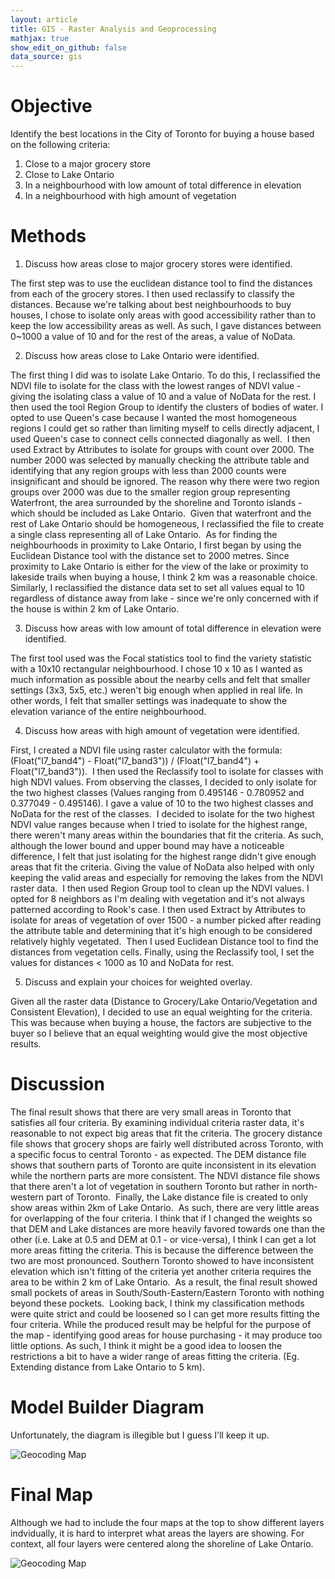```yaml
---
layout: article
title: GIS - Raster Analysis and Geoprocessing
mathjax: true
show_edit_on_github: false
data_source: gis
---
```


# Objective

Identify the best locations in the City of Toronto for buying a house based on the following criteria: 

1. Close to a major grocery store
2. Close to Lake Ontario
3. In a neighbourhood with low amount of total difference in elevation
4. In a neighbourhood with high amount of vegetation 

# Methods

1. Discuss how areas close to major grocery stores were identified. 

The first step was to use the euclidean distance tool to find the distances from each of the grocery stores. I then used reclassify to classify the distances. Because we're talking about best neighbourhoods to buy houses, I chose to isolate only areas with good accessibility rather than to keep the low accessibility areas as well. As such, I gave distances between 0~1000 a value of 10 and for the rest of the areas, a value of NoData.

2. Discuss how areas close to Lake Ontario were identified. 

The first thing I did was to isolate Lake Ontario. To do this, I reclassified the NDVI file to isolate for the class with the lowest ranges of NDVI value - giving the isolating class a value of 10 and a value of NoData for the rest. I then used the tool Region Group to identify the clusters of bodies of water. I opted to use Queen's case because I wanted the most homogeneous regions I could get so rather than limiting myself to cells directly adjacent, I used Queen's case to connect cells connected diagonally as well. 
I then used Extract by Attributes to isolate for groups with count over 2000. The number 2000 was selected by manually checking the attribute table and identifying that any region groups with less than 2000 counts were insignificant and should be ignored. The reason why there were two region groups over 2000 was due to the smaller region group representing Waterfront, the area surrounded by the shoreline and Toronto islands - which should be included as Lake Ontario. 
Given that waterfront and the rest of Lake Ontario should be homogeneous, I reclassified the file to create a single class representing all of Lake Ontario. 
As for finding the neighbourhoods in proximity to Lake Ontario, I first began by using the Euclidean Distance tool with the distance set to 2000 metres. Since proximity to Lake Ontario is either for the view of the lake or proximity to lakeside trails when buying a house, I think 2 km was a reasonable choice. Similarly, I reclassified the distance data set to set all values equal to 10 regardless of distance away from lake - since we're only concerned with if the house is within 2 km of Lake Ontario. 

3. Discuss how areas with low amount of total difference in elevation were identified. 

The first tool used was the Focal statistics tool to find the variety statistic with a 10x10 rectangular neighbourhood. I chose 10 x 10 as I wanted as much information as possible about the nearby cells and felt that smaller settings (3x3, 5x5, etc.) weren't big enough when applied in real life. In other words, I felt that smaller settings was inadequate to show the elevation variance of the entire neighbourhood. 

4. Discuss how areas with high amount of vegetation were identified. 

First, I created a NDVI file using raster calculator with the formula: 
(Float("l7_band4") - Float("l7_band3")) / (Float("l7_band4") + Float("l7_band3")). 
I then used the Reclassify tool to isolate for classes with high NDVI values. From observing the classes, I decided to only isolate for the two highest classes (Values ranging from 0.495146 - 0.780952 and 0.377049 - 0.495146). I gave a value of 10 to the two highest classes and NoData for the rest of the classes. 
I decided to isolate for the two highest NDVI value ranges because when I tried to isolate for the highest range, there weren't many areas within the boundaries that fit the criteria. As such, although the lower bound and upper bound may have a noticeable difference, I felt that just isolating for the highest range didn't give enough areas that fit the criteria. Giving the value of NoData also helped with only keeping the valid areas and especially for removing the lakes from the NDVI raster data. 
I then used Region Group tool to clean up the NDVI values. I opted for 8 neighbors as I'm dealing with vegetation and it's not always patterned according to Rook's case. I then used Extract by Attributes to isolate for areas of vegetation of over 1500 - a number picked after reading the attribute table and determining that it's high enough to be considered relatively highly vegetated. 
Then I used Euclidean Distance tool to find the distances from vegetation cells. Finally, using the Reclassify tool, I set the values for distances < 1000 as 10 and NoData for rest. 

5. Discuss and explain your choices for weighted overlay. 

Given all the raster data (Distance to Grocery/Lake Ontario/Vegetation and Consistent Elevation), I decided to use an equal weighting for the criteria. This was because when buying a house, the factors are subjective to the buyer so I believe that an equal weighting would give the most objective results. 

# Discussion 

The final result shows that there are very small areas in Toronto that satisfies all four criteria. By examining individual criteria raster data, it's reasonable to not expect big areas that fit the criteria.
The grocery distance file shows that grocery shops are fairly well distributed across Toronto, with a specific focus to central Toronto - as expected.
The DEM distance file shows that southern parts of Toronto are quite inconsistent in its elevation while the northern parts are more consistent.
The NDVI distance file shows that there aren't a lot of vegetation in southern Toronto but rather in north-western part of Toronto. 
Finally, the Lake distance file is created to only show areas within 2km of Lake Ontario. 
As such, there are very little areas for overlapping of the four criteria. I think that if I changed the weights so that DEM and Lake distances are more heavily favored towards one than the other (i.e. Lake at 0.5 and DEM at 0.1 - or vice-versa), I think I can get a lot more areas fitting the criteria. This is because the difference between the two are most pronounced. Southern Toronto showed to have inconsistent elevation which isn't fitting of the criteria yet another criteria requires the area to be within 2 km of Lake Ontario. 
As a result, the final result showed small pockets of areas in South/South-Eastern/Eastern Toronto with nothing beyond these pockets. 
Looking back, I think my classification methods were quite strict and could be loosened so I can get more results fitting the four criteria. While the produced result may be helpful for the purpose of the map - identifying good areas for house purchasing - it may produce too little options. As such, I think it might be a good idea to loosen the restrictions a bit to have a wider range of areas fitting the criteria. (Eg. Extending distance from Lake Ontario to 5 km). 

# Model Builder Diagram

 Unfortunately, the diagram is illegible but I guess I'll keep it up. 

![Geocoding Map](https://yunkevin.github.io/assets/img/gis/figure-markdown_github/GGR273_Assignment_3_model.png)

# Final Map

Although we had to include the four maps at the top to show different layers indvidually, it is hard to interpret what areas the layers are showing. For context, all four layers were centered along the shoreline of Lake Ontario. 

![Geocoding Map](https://yunkevin.github.io/assets/img/gis/figure-markdown_github/GGR273_Assignment_3.jpg)